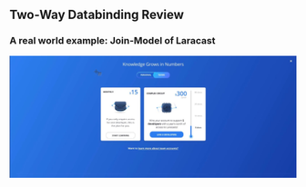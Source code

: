 ## Two-Way Databinding Review
### A real world example: Join-Model of Laracast
 ![Join-Model of Laracast](https://github.com/yxj0312/stream/blob/master/resources/images/sc_ep_49_1.JPG)